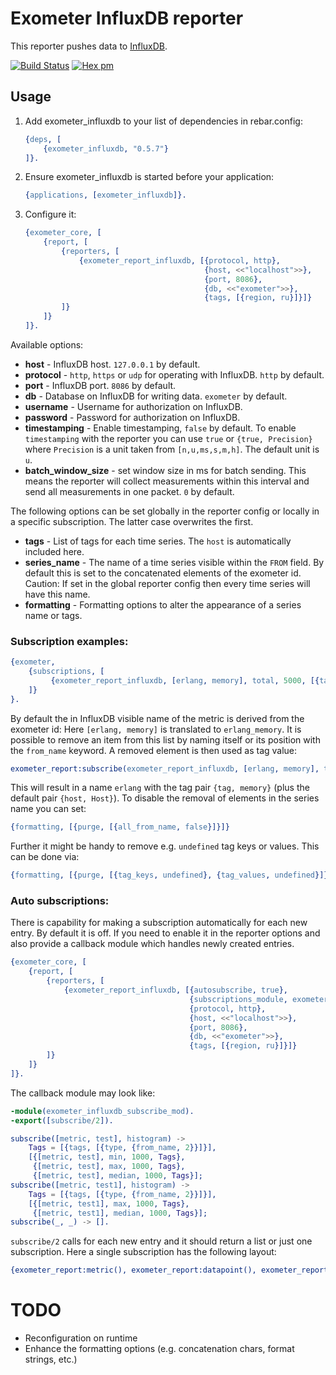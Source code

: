 # Exometer InfluxDB reporter 

This reporter pushes data to [InfluxDB](https://influxdb.com/index.html).

[![Build Status](https://travis-ci.org/travelping/exometer_influxdb.svg)](https://travis-ci.org/travelping/exometer_influxdb)
[![Hex pm](http://img.shields.io/hexpm/v/exometer_influxdb.svg?style=flat)](https://hex.pm/packages/exometer_influxdb)

## Usage

1. Add exometer_influxdb to your list of dependencies in rebar.config:

    ```erlang
    {deps, [
        {exometer_influxdb, "0.5.7"}
    ]}.
    ```

2. Ensure exometer_influxdb is started before your application:

    ```erlang
    {applications, [exometer_influxdb]}.
    ```

3. Configure it:

    ```erlang
    {exometer_core, [
        {report, [
            {reporters, [
                {exometer_report_influxdb, [{protocol, http},
                                            {host, <<"localhost">>},
                                            {port, 8086},
                                            {db, <<"exometer">>},
                                            {tags, [{region, ru}]}]}
            ]}
        ]}
    ]}.
    ```

Available options:

* __host__ - InfluxDB host. `127.0.0.1` by default.
* __protocol__ - `http`, `https` or `udp` for operating with InfluxDB. `http` by default.
* __port__ - InfluxDB port. `8086` by default.
* __db__ - Database on InfluxDB for writing data. `exometer` by default.
* __username__ - Username for authorization on InfluxDB.
* __password__ - Password for authorization on InfluxDB.
* __timestamping__ - Enable timestamping, `false` by default. To enable `timestamping` with the reporter you can use `true` or `{true, Precision}` where `Precision` is a unit taken from `[n,u,ms,s,m,h]`. The default unit is `u`.
* __batch_window_size__ - set window size in ms for batch sending. This means the reporter will collect measurements within this interval and send all measurements in one packet. `0` by default.

The following options can be set globally in the reporter config or locally in a specific subscription. The latter case overwrites the first.

* __tags__ - List of tags for each time series. The `host` is automatically included here.
* __series_name__ - The name of a time series visible within the `FROM` field. By default this is set to the concatenated elements of the exometer id. Caution: If set in the global reporter config then every time series will have this name.
* __formatting__ - Formatting options to alter the appearance of a series name or tags.

### Subscription examples:

```erlang
{exometer, 
    {subscriptions, [
         {exometer_report_influxdb, [erlang, memory], total, 5000, [{tags, {tag, value}}]},
    ]}
}.
```

By default the in InfluxDB visible name of the metric is derived from the exometer id: Here `[erlang, memory]` is translated to `erlang_memory`. 
It is possible to remove an item from this list by naming itself or its position with the `from_name` keyword. A removed element is then used as tag value:

```erlang
exometer_report:subscribe(exometer_report_influxdb, [erlang, memory], total, 5000, [{tags, [{tag, {from_name, 2}}]}]).
```

This will result in a name `erlang` with the tag pair `{tag, memory}` (plus the default pair `{host, Host}`). To disable the removal of elements in the series name you can set:

```erlang
{formatting, [{purge, [{all_from_name, false}]}]}
```

Further it might be handy to remove e.g. `undefined` tag keys or values. This can be done via:

```erlang
{formatting, [{purge, [{tag_keys, undefined}, {tag_values, undefined}]}]}
```

### Auto subscriptions:

There is capability for making a subscription automatically for each new entry. By default it is off. If you need to enable it in the reporter options and also provide a callback module which handles newly created entries.

```erlang
{exometer_core, [
    {report, [
        {reporters, [
            {exometer_report_influxdb, [{autosubscribe, true},
                                        {subscriptions_module, exometer_influxdb_subscribe_mod},
                                        {protocol, http},
                                        {host, <<"localhost">>},
                                        {port, 8086},
                                        {db, <<"exometer">>},
                                        {tags, [{region, ru}]}]}
        ]}
    ]}
]}.
```

The callback module may look like:

```erlang
-module(exometer_influxdb_subscribe_mod).
-export([subscribe/2]).

subscribe([metric, test], histogram) ->
    Tags = [{tags, [{type, {from_name, 2}}]}],
    [{[metric, test], min, 1000, Tags},
     {[metric, test], max, 1000, Tags},
     {[metric, test], median, 1000, Tags}];
subscribe([metric, test1], histogram) ->
    Tags = [{tags, [{type, {from_name, 2}}]}],
    [{[metric, test1], max, 1000, Tags},
     {[metric, test1], median, 1000, Tags}];
subscribe(_, _) -> [].
```

`subscribe/2` calls for each new entry and it should return a list or just one subscription. Here a single subscription has the following layout:
```erlang
{exometer_report:metric(), exometer_report:datapoint(), exometer_report:interval(), exometer_report:extra()}
```

# TODO

* Reconfiguration on runtime
* Enhance the formatting options (e.g. concatenation chars, format strings, etc.)
